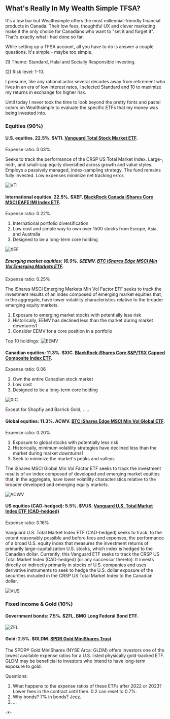 ## What's Really In My Wealth Simple TFSA?

It's a low bar but Wealthsimple offers the most millennial-friendly financial products in Canada. Their low fees, thoughtful UX and clever marketing make it the only choice for Canadians who want to "set it and forget it". That's exactly what I had done so far. 

While setting up a TFSA account, all you have to do is answer a couple questions. It's simple - maybe too simple. 

(1) Theme: Standard, Halal and Socially Responsible Investing.

(2) Risk level: 1-10.

I presume, like any rational actor several decades away from retirement who lives in an era of low interest rates, I selected Standard and 10 to maximize my returns in exchange for higher risk.

Until today I never took the time to look beyond the pretty fonts and pastel colors on Wealthsimple to evaluate the specific ETFs that my money was being invested into.

### Equities (90%)

#### U.S. equities. 22.5%. $VTI. [Vanguard Total Stock Market ETF](https://investor.vanguard.com/etf/profile/overview/vti).
Expense ratio: 0.03%.

Seeks to track the performance of the CRSP US Total Market Index.
Large-, mid-, and small-cap equity diversified across growth and value styles.
Employs a passively managed, index-sampling strategy.
The fund remains fully invested.
Low expenses minimize net tracking error.

![VTI](https://i.imgur.com/NVJDTlO.png)

#### International equities. 22.5%. $XEF. [BlackRock Canada iShares Core MSCI EAFE IMI Index ETF](https://www.blackrock.com/ca/investors/en/products/251421/ishares-msci-eafe-imi-index-etf).
Expense ratio: 0.22%.

1. International portfolio diversification
2. Low cost and simple way to own over 1500 stocks from Europe, Asia, and Australia
3. Designed to be a long-term core holding

![XEF](https://imgur.com/DTvyyuS.png)

##### Emerging market equities: 16.9%. $EEMV. [BTC iShares Edge MSCI Min Vol Emerging Markets ETF](https://www.ishares.com/us/products/239641/ishares-msci-emerging-markets-minimum-volatility-etf).
Expense ratio: 0.25%

The iShares MSCI Emerging Markets Min Vol Factor ETF seeks to track the investment results of an index composed of emerging market equities that, in the aggregate, have lower volatility characteristics relative to the broader emerging equity markets.


1. Exposure to emerging market stocks with potentially less risk
2. Historically, EEMV has declined less than the market during market downturns1
3. Consider EEMV for a core position in a portfolio

Top 10 holdings:
![EEMV](https://i.imgur.com/oU1QM00.png)

#### Canadian equities: 11.3%. $XIC. [BlackRock iShares Core S&P/TSX Capped Composite Index ETF](https://www.blackrock.com/ca/investors/en/products/239837/ishares-sptsx-capped-composite-index-etf).
Expense ratio: 0.06

1. Own the entire Canadian stock market
2. Low cost
3. Designed to be a long-term core holding

![XIC](https://i.imgur.com/vEfbQc3.png)

Except for Shopfiy and Barrick Gold, <insert barfing emoji here>.
...

#### Global equities: 11.3%. ACWV. [BTC iShares Edge MSCI Min Vol Global ETF](https://www.ishares.com/us/products/239605/ishares-msci-all-country-world-minimum-volatility-etf).
Expense ratio: 0.20%.

1. Exposure to global stocks with potentially less risk
2. Historically, minimum volatility strategies have declined less than the market during market downturns1
3. Seek to minimize the market's peaks and valleys

The iShares MSCI Global Min Vol Factor ETF seeks to track the investment results of an index composed of developed and emerging market equities that, in the aggregate, have lower volatility characteristics relative to the broader developed and emerging equity markets.


![ACWV](https://i.imgur.com/FwubqUq.png)

#### US equities (CAD-hedged): 5.5%. $VUS. [Vanguard U.S. Total Market Index ETF (CAD-hedged)](https://www.vanguardcanada.ca/advisors/products/en/detail/etf/9551/equity)
Expense ratio: 0.16%

Vanguard U.S. Total Market Index ETF (CAD-hedged) seeks to track, to the extent reasonably possible and before fees and expenses, the performance of a broad U.S. equity index that measures the investment returns of primarily large-capitalization U.S. stocks, which index is hedged to the Canadian dollar. Currently, this Vanguard ETF seeks to track the CRSP US Total Market Index (CAD-hedged) (or any successor thereto). It invests directly or indirectly primarily in stocks of U.S. companies and uses derivative instruments to seek to hedge the U.S. dollar exposure of the securities included in the CRSP US Total Market Index to the Canadian dollar.

![VUS](https://i.imgur.com/3qWe7RY.png)

### Fixed income & Gold (10%)

#### Government bonds: 7.5%. $ZFL. BMO Long Federal Bond ETF.
![ZFL](https://i.imgur.com/rsHveVW.png)


#### Gold: 2.5%. $GLDM. [SPDR Gold MiniShares Trust](https://www.spdrgoldshares.com/gldm/)

The SPDR® Gold MiniShares (NYSE Arca: GLDM) offers investors one of the lowest available expense ratios for a U.S. listed physically gold-backed ETF. GLDM may be beneficial to investors who intend to have long-term exposure to gold.

Questions:
1. What happens to the expense ratios of these ETFs after 2022 or 2023? Lower fees in the contract until then. 0.2 can reset to 0.7%.
2. Why bonds? 7% in bonds? Jeez.
3. ...

-x-
